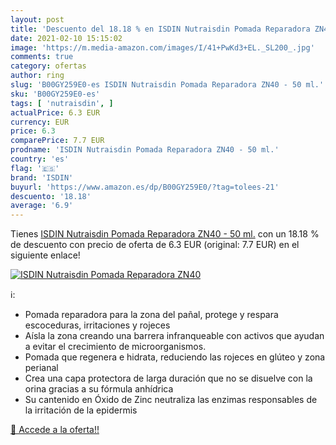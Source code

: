 ```yaml
---
layout: post
title: 'Descuento del 18.18 % en ISDIN Nutraisdin Pomada Reparadora ZN40 '
date: 2021-02-10 15:15:02
image: 'https://m.media-amazon.com/images/I/41+PwKd3+EL._SL200_.jpg'
comments: true
category: ofertas
author: ring
slug: 'B00GY259E0-es ISDIN Nutraisdin Pomada Reparadora ZN40 - 50 ml.'
sku: 'B00GY259E0-es'
tags: [ 'nutraisdin', ]
actualPrice: 6.3 EUR
currency: EUR
price: 6.3
comparePrice: 7.7 EUR
prodname: 'ISDIN Nutraisdin Pomada Reparadora ZN40 - 50 ml.'
country: 'es'
flag: '🇪🇸'
brand: 'ISDIN'
buyurl: 'https://www.amazon.es/dp/B00GY259E0/?tag=tolees-21'
descuento: '18.18'
average: '6.9'
---
```


Tienes [ISDIN Nutraisdin Pomada Reparadora ZN40 - 50 ml.](https://www.amazon.es/dp/B00GY259E0/?tag=tolees-21) con un 18.18 % de descuento con precio de oferta de 6.3 EUR (original: 7.7 EUR) en el siguiente enlace!

[![ISDIN Nutraisdin Pomada Reparadora ZN40 ](https://m.media-amazon.com/images/I/41+PwKd3+EL._SL200_.jpg)](https://www.amazon.es/dp/B00GY259E0/?tag=tolees-21)

ℹ️:

- Pomada reparadora para la zona del pañal, protege y respara escoceduras, irritaciones y rojeces
- Aísla la zona creando una barrera infranqueable con activos que ayudan a evitar el crecimiento de microorganismos.
- Pomada que regenera e hidrata, reduciendo las rojeces en glúteo y zona perianal
- Crea una capa protectora de larga duración que no se disuelve con la orina gracias a su fórmula anhídrica
- Su cantenido en Óxido de Zinc neutraliza las enzimas responsables de la irritación de la epidermis

[🛒 Accede a la oferta!!](https://www.amazon.es/dp/B00GY259E0/?tag=tolees-21)
